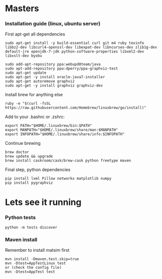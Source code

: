 # Masters

### Installation guide (linux, ubuntu server)

First apt-get all dependencies

```
sudo apt-get install -y build-essential curl git m4 ruby texinfo libbz2-dev libcurl4-openssl-dev libexpat-dev libncurses-dev zlib1g-dev default-jre openjdk-7-jdk python-software-properties libxml2-dev libxslt-dev byobu

sudo add-apt-repository ppa:webupd8team/java
sudo apt-add-repository ppa:dperry/ppa-graphviz-test
sudo apt-get update
sudo apt-get -y install oracle-java7-installer
sudo apt-get autoremove graphviz
sudo apt-get -y install graphviz graphviz-dev
```

Install brew for anything else
```
ruby -e "$(curl -fsSL https://raw.githubusercontent.com/Homebrew/linuxbrew/go/install)"
```

Add to your .bashrc or .zshrc:
```
export PATH="$HOME/.linuxbrew/bin:$PATH"
export MANPATH="$HOME/.linuxbrew/share/man:$MANPATH"
export INFOPATH="$HOME/.linuxbrew/share/info:$INFOPATH"
```

Continue brewing
```
brew doctor
brew update && upgrade
brew install caskroom/cask/brew-cask python freetype maven
```

Final step, python dependencies
```
pip install lxml Pillow networkx matplotlib numpy 
pip install pygraphviz
```


# Lets see it running
### Python tests
```
python -m tests discover
```
### Maven install
Remember to install matsim first
```
mvn install -Dmaven.test.skip=true
mvn -Dtest=AppTestLinux test
or (check the config file)
mvn -Dtest=AppTest test
```